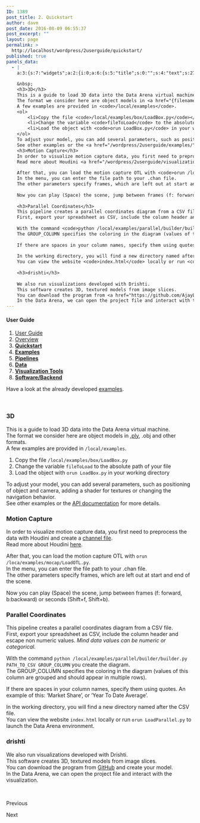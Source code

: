 ```yaml
---
ID: 1389
post_title: 2. Quickstart
author: davm
post_date: 2016-08-09 06:55:37
post_excerpt: ""
layout: page
permalink: >
  http://localhost/wordpress/2userguide/quickstart/
published: true
panels_data:
  - |
    a:3:{s:7:"widgets";a:2:{i:0;a:6:{s:5:"title";s:0:"";s:4:"text";s:2722:"Have a look at the already developed <a href="/wordpress/2userguide/examples/">examples</a>.
    
    &nbsp;
    <h3>3D</h3>
    This is a guide to load 3D data into the Data Arena virtual machine.
    The format we consider here are object models in <a href="{filename}data.md">.ply,</a> .obj and other formats.
    A few examples are provided in <code>/local/examples</code>.
    <ol>
     	<li>Copy the file <code>/local/examples/box/LoadBox.py</code></li>
     	<li>Change the variable <code>fileToLoad</code> to the absolute path of your file</li>
     	<li>Load the object with <code>orun LoadBox.py</code> in your working directory</li>
    </ol>
    To adjust your model, you can add several parameters, such as positioning of object and camera, adding a shader for textures or changing the navigation behavior.
    See other examples or the <a href="/wordpress/2userguide/examples/">API documentation</a> for more details.
    <h3>Motion Capture</h3>
    In order to visualize motion capture data, you first need to preprocess the data with Houdini and create a <a href="/wordpress/2userguide/data/">channel file</a>.
    Read more about Houdini <a href="/wordpress/2userguide/visualizationtools/">here</a>.
    
    After that, you can load the motion capture OTL with <code>orun /loca/examples/mocap/LoadOTL.py</code>.
    In the menu, you can enter the file path to your .chan file.
    The other parameters specify frames, which are left out at start and end of the scene.
    
    Now you can play (Space) the scene, jump between frames (f: forward, b:backward) or seconds (Shift+f, Shift+b).
    
    <h3>Parallel Coordinates</h3>
    This pipeline creates a parallel coordinates diagram from a CSV file.
    First, export your spreadsheet as CSV, include the column header and escape non numeric values. <em>Mind data values can be numeric or categorical.</em>
    
    With the command <code>python /local/examples/parallel/builder/builder.py PATH_TO_CSV GROUP_COLUMN</code> you create the diagram.
    The GROUP_COLUMN specifies the coloring in the diagram (values of this column are grouped and should appear in multiple rows).
    
    If there are spaces in your column names, specify them using quotes. An example of this: ‘Market Share’, or ‘Year To Date Average’.
    
    In the working directory, you will find a new directory named after the CSV file.
    You can view the website <code>index.html</code> locally or run <code>orun LoadParallel.py</code> to launch the Data Arena environment.
    
    <h3>drishti</h3>
    
    We also run visualizations developed with Drishti.
    This software creates 3D, textured models from image slices.
    You can download the program from <a href="https://github.com/AjayLimaye/drishti">GitHub</a> and create your model.
    In the Data Arena, we can open the project file and interact with the visualization.";s:20:"text_selected_editor";s:4:"html";s:5:"autop";b:1;s:12:"_sow_form_id";s:13:"57a9926dd28b0";s:11:"panels_info";a:7:{s:5:"class";s:31:"SiteOrigin_Widget_Editor_Widget";s:3:"raw";b:0;s:4:"grid";i:0;s:4:"cell";i:1;s:2:"id";i:0;s:9:"widget_id";s:36:"c5513b87-3667-4586-96de-fec56e786160";s:5:"style";a:1:{s:18:"background_display";s:4:"tile";}}}i:1;a:14:{s:8:"features";a:3:{i:0;a:9:{s:15:"container_color";b:0;s:4:"icon";s:31:"fontawesome-arrow-circle-o-left";s:10:"icon_color";s:7:"#3d3d3d";s:10:"icon_image";i:0;s:15:"icon_image_size";s:4:"full";s:5:"title";s:0:"";s:4:"text";s:0:"";s:9:"more_text";s:9:"Previous ";s:8:"more_url";s:0:"";}i:1;a:9:{s:15:"container_color";s:7:"#404040";s:4:"icon";s:0:"";s:10:"icon_color";s:7:"#FFFFFF";s:10:"icon_image";i:0;s:15:"icon_image_size";s:4:"full";s:5:"title";s:0:"";s:4:"text";s:0:"";s:9:"more_text";s:0:"";s:8:"more_url";s:0:"";}i:2;a:9:{s:15:"container_color";s:7:"#e8e8e8";s:4:"icon";s:32:"fontawesome-arrow-circle-o-right";s:10:"icon_color";s:7:"#3d3d3d";s:10:"icon_image";i:0;s:15:"icon_image_size";s:4:"full";s:5:"title";s:0:"";s:4:"text";s:0:"";s:9:"more_text";s:5:"Next ";s:8:"more_url";s:0:"";}}s:5:"fonts";a:4:{s:13:"title_options";a:5:{s:4:"font";s:7:"default";s:4:"size";b:0;s:9:"size_unit";s:2:"px";s:5:"color";b:0;s:24:"so_field_container_state";s:6:"closed";}s:12:"text_options";a:5:{s:4:"font";s:7:"default";s:4:"size";b:0;s:9:"size_unit";s:2:"px";s:5:"color";b:0;s:24:"so_field_container_state";s:6:"closed";}s:17:"more_text_options";a:5:{s:4:"font";s:7:"default";s:4:"size";b:0;s:9:"size_unit";s:2:"px";s:5:"color";b:0;s:24:"so_field_container_state";s:6:"closed";}s:24:"so_field_container_state";s:6:"closed";}s:15:"container_shape";s:0:"";s:14:"container_size";s:4:"84px";s:19:"container_size_unit";s:2:"px";s:9:"icon_size";s:4:"24px";s:14:"icon_size_unit";s:2:"px";s:7:"per_row";i:3;s:10:"responsive";b:1;s:12:"_sow_form_id";s:13:"57873dc4344d9";s:10:"title_link";b:0;s:9:"icon_link";b:0;s:10:"new_window";b:0;s:11:"panels_info";a:7:{s:5:"class";s:33:"SiteOrigin_Widget_Features_Widget";s:3:"raw";b:0;s:4:"grid";i:3;s:4:"cell";i:0;s:2:"id";i:1;s:9:"widget_id";s:36:"9cfce0d0-9f38-47ab-930d-0f36248ba8e9";s:5:"style";a:1:{s:18:"background_display";s:4:"tile";}}}}s:5:"grids";a:4:{i:0;a:2:{s:5:"cells";i:3;s:5:"style";a:4:{s:7:"padding";s:4:"10px";s:5:"align";s:0:"";s:11:"row_stretch";s:4:"full";s:14:"column_padding";s:0:"";}}i:1;a:2:{s:5:"cells";i:3;s:5:"style";a:4:{s:7:"padding";s:4:"20px";s:5:"align";s:0:"";s:11:"row_stretch";s:4:"full";s:14:"column_padding";s:0:"";}}i:2;a:2:{s:5:"cells";i:3;s:5:"style";a:4:{s:7:"padding";s:4:"20px";s:5:"align";s:0:"";s:11:"row_stretch";s:4:"full";s:14:"column_padding";s:0:"";}}i:3;a:2:{s:5:"cells";i:1;s:5:"style";a:0:{}}}s:10:"grid_cells";a:10:{i:0;a:2:{s:4:"grid";i:0;s:6:"weight";d:0.226999999999999813038442653123638592660427093505859375;}i:1;a:2:{s:4:"grid";i:0;s:6:"weight";d:0.69836738703339928946434156387113034725189208984375;}i:2;a:2:{s:4:"grid";i:0;s:6:"weight";d:0.0746326129666009252527913986341445706784725189208984375;}i:3;a:2:{s:4:"grid";i:1;s:6:"weight";d:0.2312091503267995340475948751191026531159877777099609375;}i:4;a:2:{s:4:"grid";i:1;s:6:"weight";d:0.6937117253778286585230716809746809303760528564453125;}i:5;a:2:{s:4:"grid";i:1;s:6:"weight";d:0.07507912429537184906269686734958668239414691925048828125;}i:6;a:2:{s:4:"grid";i:2;s:6:"weight";d:0.229575163398691384220029476637137122452259063720703125;}i:7;a:2:{s:4:"grid";i:2;s:6:"weight";d:0.69444444444444408670591428744955919682979583740234375;}i:8;a:2:{s:4:"grid";i:2;s:6:"weight";d:0.07598039215686445968511719684101990424096584320068359375;}i:9;a:2:{s:4:"grid";i:3;s:6:"weight";i:1;}}}
---
```

<h4>User Guide</h4>
<ol>
<li style="text-align: left;"><a href="/wordpress/2userguide/"> User Guide </a></li>
<li style="text-align: left;"><a href="/wordpress/2userguide/overview/"> Overview </a></li>
<li style="text-align: left;"><a href="/wordpress/2userguide/quickstart/"><strong> Quickstart</strong></a></li>
<li style="text-align: left;"><a href="/wordpress/2userguide/examples/"><strong> Examples</strong></a></li>
<li style="text-align: left;"><a href="/wordpress/2userguide/pipelines/"><strong> Pipelines</strong></a></li>
<li style="text-align: left;"><a href="/wordpress/2userguide/data/"><strong> Data</strong></a></li>
<li style="text-align: left;"><a href="/wordpress/2userguide/visualizationtools/"><strong> Visualization Tools</strong></a></li>
<li style="text-align: left;"><a href="/wordpress/2userguide/softwarebackend/"><strong> Software/Backend</strong></a></li>
</ol>
<p>Have a look at the already developed <a href="/wordpress/2userguide/examples/">examples</a>.</p>
<p>&nbsp;</p>
<h3>3D</h3>
<p>This is a guide to load 3D data into the Data Arena virtual machine.<br>
The format we consider here are object models in <a href="{filename}data.md">.ply,</a> .obj and other formats.<br>
A few examples are provided in <code>/local/examples</code>.</p>
<ol>
<li>Copy the file <code>/local/examples/box/LoadBox.py</code></li>
<li>Change the variable <code>fileToLoad</code> to the absolute path of your file</li>
<li>Load the object with <code>orun LoadBox.py</code> in your working directory</li>
</ol>
<p>To adjust your model, you can add several parameters, such as positioning of object and camera, adding a shader for textures or changing the navigation behavior.<br>
See other examples or the <a href="/wordpress/2userguide/examples/">API documentation</a> for more details.</p>
<h3>Motion Capture</h3>
<p>In order to visualize motion capture data, you first need to preprocess the data with Houdini and create a <a href="/wordpress/2userguide/data/">channel file</a>.<br>
Read more about Houdini <a href="/wordpress/2userguide/visualizationtools/">here</a>.</p>
<p>After that, you can load the motion capture OTL with <code>orun /loca/examples/mocap/LoadOTL.py</code>.<br>
In the menu, you can enter the file path to your .chan file.<br>
The other parameters specify frames, which are left out at start and end of the scene.</p>
<p>Now you can play (Space) the scene, jump between frames (f: forward, b:backward) or seconds (Shift+f, Shift+b).</p>
<h3>Parallel Coordinates</h3>
<p>This pipeline creates a parallel coordinates diagram from a CSV file.<br>
First, export your spreadsheet as CSV, include the column header and escape non numeric values. <em>Mind data values can be numeric or categorical.</em></p>
<p>With the command <code>python /local/examples/parallel/builder/builder.py PATH_TO_CSV GROUP_COLUMN</code> you create the diagram.<br>
The GROUP_COLUMN specifies the coloring in the diagram (values of this column are grouped and should appear in multiple rows).</p>
<p>If there are spaces in your column names, specify them using quotes. An example of this: ‘Market Share’, or ‘Year To Date Average’.</p>
<p>In the working directory, you will find a new directory named after the CSV file.<br>
You can view the website <code>index.html</code> locally or run <code>orun LoadParallel.py</code> to launch the Data Arena environment.</p>
<h3>drishti</h3>
<p>We also run visualizations developed with Drishti.<br>
This software creates 3D, textured models from image slices.<br>
You can download the program from <a href="https://github.com/AjayLimaye/drishti">GitHub</a> and create your model.<br>
In the Data Arena, we can open the project file and interact with the visualization.</p>
&nbsp;&nbsp;&nbsp;&nbsp;&nbsp;&nbsp;&nbsp;
<span class="sow-icon-fontawesome" data-sow-icon="" style="font-size: 24px; color: #3d3d3d"></span>			
<p class="sow-more-text">
Previous 											</p>
<span class="sow-icon-fontawesome" data-sow-icon="" style="font-size: 24px; color: #3d3d3d"></span>			
<p class="sow-more-text">
Next 											</p>